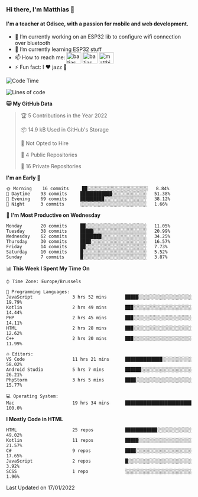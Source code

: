 ### Hi there, I'm Matthias 👋

#### I'm a teacher at Odisee, with a passion for mobile and web development.

- 🔭 I’m currently working on an ESP32 lib to configure wifi connection over bluetooth
- 🌱 I’m currently learning ESP32 stuff
- 📫 How to reach me: <a href="https://dev.to/batjas" target="_blank"><img align="center" src="https://raw.githubusercontent.com/rahuldkjain/github-profile-readme-generator/master/src/images/icons/Social/devto.svg" alt="batjas" height="30" width="40" /></a>
<a href="https://twitter.com/batjas" target="_blank"><img align="center" src="https://raw.githubusercontent.com/rahuldkjain/github-profile-readme-generator/master/src/images/icons/Social/twitter.svg" alt="batjas" height="30" width="40" /></a>
<a href="https://linkedin.com/in/matthiasdruwé" target="_blank"><img align="center" src="https://raw.githubusercontent.com/rahuldkjain/github-profile-readme-generator/master/src/images/icons/Social/linked-in-alt.svg" alt="matthiasdruwé" height="30" width="40" /></a>
- ⚡ Fun fact: I ❤ jazz 🎷


<!--START_SECTION:waka-->
![Code Time](http://img.shields.io/badge/Code%20Time-101%20hrs%2026%20mins-blue)

![Lines of code](https://img.shields.io/badge/From%20Hello%20World%20I%27ve%20Written-51%20Thousand%20lines%20of%20code-blue)

**🐱 My GitHub Data** 

> 🏆 5 Contributions in the Year 2022
 > 
> 📦 14.9 kB Used in GitHub's Storage 
 > 
> 🚫 Not Opted to Hire
 > 
> 📜 4 Public Repositories 
 > 
> 🔑 16 Private Repositories  
 > 
**I'm an Early 🐤** 

```text
🌞 Morning    16 commits     ██░░░░░░░░░░░░░░░░░░░░░░░   8.84% 
🌆 Daytime    93 commits     ████████████░░░░░░░░░░░░░   51.38% 
🌃 Evening    69 commits     █████████░░░░░░░░░░░░░░░░   38.12% 
🌙 Night      3 commits      ░░░░░░░░░░░░░░░░░░░░░░░░░   1.66%

```
📅 **I'm Most Productive on Wednesday** 

```text
Monday       20 commits     ██░░░░░░░░░░░░░░░░░░░░░░░   11.05% 
Tuesday      38 commits     █████░░░░░░░░░░░░░░░░░░░░   20.99% 
Wednesday    62 commits     ████████░░░░░░░░░░░░░░░░░   34.25% 
Thursday     30 commits     ████░░░░░░░░░░░░░░░░░░░░░   16.57% 
Friday       14 commits     ██░░░░░░░░░░░░░░░░░░░░░░░   7.73% 
Saturday     10 commits     █░░░░░░░░░░░░░░░░░░░░░░░░   5.52% 
Sunday       7 commits      █░░░░░░░░░░░░░░░░░░░░░░░░   3.87%

```


📊 **This Week I Spent My Time On** 

```text
⌚︎ Time Zone: Europe/Brussels

💬 Programming Languages: 
JavaScript               3 hrs 52 mins       █████░░░░░░░░░░░░░░░░░░░░   19.79% 
Kotlin                   2 hrs 49 mins       ███░░░░░░░░░░░░░░░░░░░░░░   14.44% 
PHP                      2 hrs 45 mins       ███░░░░░░░░░░░░░░░░░░░░░░   14.11% 
HTML                     2 hrs 28 mins       ███░░░░░░░░░░░░░░░░░░░░░░   12.62% 
C++                      2 hrs 20 mins       ███░░░░░░░░░░░░░░░░░░░░░░   11.99%

🔥 Editors: 
VS Code                  11 hrs 21 mins      ██████████████░░░░░░░░░░░   58.02% 
Android Studio           5 hrs 7 mins        ██████░░░░░░░░░░░░░░░░░░░   26.21% 
PhpStorm                 3 hrs 5 mins        ████░░░░░░░░░░░░░░░░░░░░░   15.77%

💻 Operating System: 
Mac                      19 hrs 34 mins      █████████████████████████   100.0%

```

**I Mostly Code in HTML** 

```text
HTML                     25 repos            ████████████░░░░░░░░░░░░░   49.02% 
Kotlin                   11 repos            █████░░░░░░░░░░░░░░░░░░░░   21.57% 
C#                       9 repos             ████░░░░░░░░░░░░░░░░░░░░░   17.65% 
JavaScript               2 repos             █░░░░░░░░░░░░░░░░░░░░░░░░   3.92% 
SCSS                     1 repo              ░░░░░░░░░░░░░░░░░░░░░░░░░   1.96%

```



 Last Updated on 17/01/2022
<!--END_SECTION:waka-->
